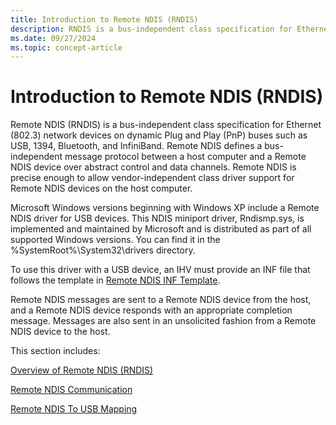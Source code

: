 ```yaml
---
title: Introduction to Remote NDIS (RNDIS)
description: RNDIS is a bus-independent class specification for Ethernet (802.3) network devices on dynamic PnP buses.
ms.date: 09/27/2024
ms.topic: concept-article
---
```


# Introduction to Remote NDIS (RNDIS)

Remote NDIS (RNDIS) is a bus-independent class specification for Ethernet (802.3) network devices on dynamic Plug and Play (PnP) buses such as USB, 1394, Bluetooth, and InfiniBand. Remote NDIS defines a bus-independent message protocol between a host computer and a Remote NDIS device over abstract control and data channels. Remote NDIS is precise enough to allow vendor-independent class driver support for Remote NDIS devices on the host computer.

Microsoft Windows versions beginning with Windows XP include a Remote NDIS driver for USB devices. This NDIS miniport driver, Rndismp.sys, is implemented and maintained by Microsoft and is distributed as part of all supported Windows versions. You can find it in the %SystemRoot%\System32\drivers directory.

To use this driver with a USB device, an IHV must provide an INF file that follows the template in [Remote NDIS INF Template](remote-ndis-inf-template.md).

Remote NDIS messages are sent to a Remote NDIS device from the host, and a Remote NDIS device responds with an appropriate completion message. Messages are also sent in an unsolicited fashion from a Remote NDIS device to the host.

This section includes:

[Overview of Remote NDIS (RNDIS)](overview-of-remote-ndis--rndis-.md)

[Remote NDIS Communication](remote-ndis-communication.md)

[Remote NDIS To USB Mapping](remote-ndis-to-usb-mapping.md)


 

 
